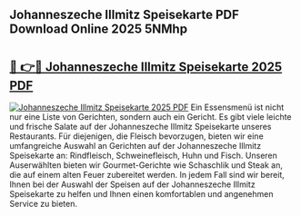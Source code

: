 ## Johanneszeche Illmitz Speisekarte PDF Download Online 2025 5NMhp

# <h2><a href="http://gcbe53.nevu.top/?p=Johanneszeche+Illmitz+Speisekarte">🔗 👉🔴 Johanneszeche Illmitz Speisekarte 2025 PDF</a></h2>

[![Johanneszeche Illmitz Speisekarte 2025 PDF](https://i.imgur.com/dBaPXMq.png)](http://gcbe53.nevu.top/?p=Johanneszeche+Illmitz+Speisekarte)
Ein Essensmenü ist nicht nur eine Liste von Gerichten, sondern auch ein Gericht. Es gibt viele leichte und frische Salate auf der Johanneszeche Illmitz Speisekarte unseres Restaurants. Für diejenigen, die Fleisch bevorzugen, bieten wir eine umfangreiche Auswahl an Gerichten auf der Johanneszeche Illmitz Speisekarte an: Rindfleisch, Schweinefleisch, Huhn und Fisch. Unseren Auserwählten bieten wir Gourmet-Gerichte wie Schaschlik und Steak an, die auf einem alten Feuer zubereitet werden. In jedem Fall sind wir bereit, Ihnen bei der Auswahl der Speisen auf der Johanneszeche Illmitz Speisekarte zu helfen und Ihnen einen komfortablen und angenehmen Service zu bieten.
